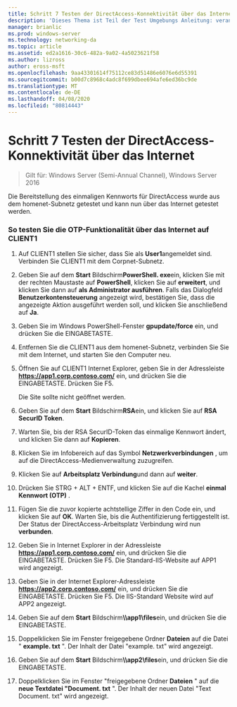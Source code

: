 ```yaml
---
title: Schritt 7 Testen der DirectAccess-Konnektivität über das Internet
description: 'Dieses Thema ist Teil der Test Umgebungs Anleitung: veranschaulichen von DirectAccess mit OTP-Authentifizierung und RSA SecurID für Windows Server 2016'
manager: brianlic
ms.prod: windows-server
ms.technology: networking-da
ms.topic: article
ms.assetid: ed2a1616-30c6-482a-9a02-4a5023621f58
ms.author: lizross
author: eross-msft
ms.openlocfilehash: 9aa43301614f75112ce83d51486e6076e6d55391
ms.sourcegitcommit: b00d7c8968c4adc8f699dbee694afe6ed36bc9de
ms.translationtype: MT
ms.contentlocale: de-DE
ms.lasthandoff: 04/08/2020
ms.locfileid: "80814443"
---
```

# <a name="step-7-test-directaccess-connectivity-from-the-internet"></a>Schritt 7 Testen der DirectAccess-Konnektivität über das Internet

>Gilt für: Windows Server (Semi-Annual Channel), Windows Server 2016

Die Bereitstellung des einmaligen Kennworts für DirectAccess wurde aus dem homenet-Subnetz getestet und kann nun über das Internet getestet werden.  
  
### <a name="to-test-otp-functionality-from-the-internet-on-client1"></a>So testen Sie die OTP-Funktionalität über das Internet auf CLIENT1  
  
1. Auf CLIENT1 stellen Sie sicher, dass Sie als **User1**angemeldet sind. Verbinden Sie CLIENT1 mit dem Corpnet-Subnetz.  
  
2. Geben Sie auf dem **Start** Bildschirm**PowerShell. exe**ein, klicken Sie mit der rechten Maustaste auf **PowerShell**, klicken Sie auf **erweitert**, und klicken Sie dann auf **als Administrator ausführen**. Falls das Dialogfeld **Benutzerkontensteuerung** angezeigt wird, bestätigen Sie, dass die angezeigte Aktion ausgeführt werden soll, und klicken Sie anschließend auf **Ja**.  
  
3. Geben Sie im Windows PowerShell-Fenster **gpupdate/force** ein, und drücken Sie die EINGABETASTE.  
  
4. Entfernen Sie die CLIENT1 aus dem homenet-Subnetz, verbinden Sie Sie mit dem Internet, und starten Sie den Computer neu.  
  
5. Öffnen Sie auf CLIENT1 Internet Explorer, geben Sie in der Adressleiste **https://app1.corp.contoso.com/** ein, und drücken Sie die EINGABETASTE. Drücken Sie F5.  
  
   Die Site sollte nicht geöffnet werden.  
  
6. Geben Sie auf dem **Start** Bildschirm**RSA**ein, und klicken Sie auf **RSA SecurID Token**.  
  
7. Warten Sie, bis der RSA SecurID-Token das einmalige Kennwort ändert, und klicken Sie dann auf **Kopieren**.  
  
8. Klicken Sie im Infobereich auf das Symbol **Netzwerkverbindungen** , um auf die DirectAccess-Medienverwaltung zuzugreifen.  
  
9. Klicken Sie auf **Arbeitsplatz Verbindung**und dann auf **weiter**.  
  
10. Drücken Sie STRG + ALT + ENTF, und klicken Sie auf die Kachel **einmal Kennwort (OTP)** .  
  
11. Fügen Sie die zuvor kopierte achtstellige Ziffer in den Code ein, und klicken Sie auf **OK**. Warten Sie, bis die Authentifizierung fertiggestellt ist. Der Status der DirectAccess-Arbeitsplatz Verbindung wird nun **verbunden**.  
  
12. Geben Sie in Internet Explorer in der Adressleiste **https://app1.corp.contoso.com/** ein, und drücken Sie die EINGABETASTE. Drücken Sie F5. Die Standard-IIS-Website auf APP1 wird angezeigt.  
  
13. Geben Sie in der Internet Explorer-Adressleiste **https://app2.corp.contoso.com/** ein, und drücken Sie die EINGABETASTE. Drücken Sie F5. Die IIS-Standard Website wird auf APP2 angezeigt.  
  
14. Geben Sie auf dem **Start** Bildschirm<strong>\\\app1\files</strong>ein, und drücken Sie die EINGABETASTE.  
  
15. Doppelklicken Sie im Fenster freigegebene Ordner **Dateien** auf die Datei " **example. txt** ". Der Inhalt der Datei "example. txt" wird angezeigt.  
  
16. Geben Sie auf dem **Start** Bildschirm<strong>\\\app2\files</strong>ein, und drücken Sie die EINGABETASTE.  
  
17. Doppelklicken Sie im Fenster "freigegebene Ordner **Dateien** " auf die **neue Textdatei "Document. txt** ". Der Inhalt der neuen Datei "Text Document. txt" wird angezeigt.  
  


